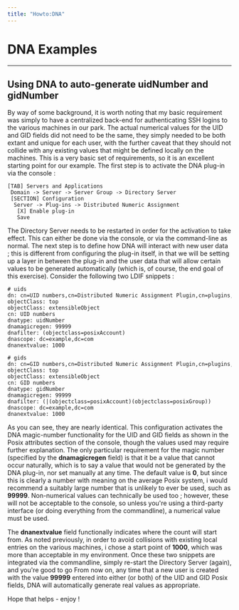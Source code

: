 ```yaml
---
title: "Howto:DNA"
---
```


# DNA Examples
--------------

Using DNA to auto-generate uidNumber and gidNumber
--------------------------------------------------

By way of some background, it is worth noting that my basic requirement was simply to have a centralized back-end for authenticating SSH logins to the various machines in our park. The actual numerical values for the UID and GID fields did not need to be the same, they simply needed to be both extant and unique for each user, with the further caveat that they should not collide with any existing values that might be defined locally on the machines. This is a very basic set of requirements, so it is an excellent starting point for our example. The first step is to activate the DNA plug-in via the console :

    [TAB] Servers and Applications
     Domain -> Server -> Server Group -> Directory Server
     [SECTION] Configuration
      Server -> Plug-ins -> Distributed Numeric Assignment
       [X] Enable plug-in
       Save

The Directory Server needs to be restarted in order for the activation to take effect. This can either be done via the console, or via the command-line as normal. The next step is to define how DNA will interact with new user data ; this is different from configuring the plug-in itself, in that we will be setting up a layer in between the plug-in and the user data that will allow certain values to be generated automatically (which is, of course, the end goal of this exercise). Consider the following two LDIF snippets :

    # uids
    dn: cn=UID numbers,cn=Distributed Numeric Assignment Plugin,cn=plugins,cn=config
    objectClass: top
    objectClass: extensibleObject
    cn: UID numbers
    dnatype: uidNumber
    dnamagicregen: 99999
    dnafilter: (objectclass=posixAccount)
    dnascope: dc=example,dc=com
    dnanextvalue: 1000

    # gids
    dn: cn=GID numbers,cn=Distributed Numeric Assignment Plugin,cn=plugins,cn=config
    objectClass: top
    objectClass: extensibleObject
    cn: GID numbers
    dnatype: gidNumber
    dnamagicregen: 99999
    dnafilter: (|(objectclass=posixAccount)(objectclass=posixGroup))
    dnascope: dc=example,dc=com
    dnanextvalue: 1000

As you can see, they are nearly identical. This configuration activates the DNA magic-number functionality for the UID and GID fields as shown in the Posix attributes section of the console, though the values used may require further explanation. The only particular requirement for the magic number (specified by the **dnamagicregen** field) is that it be a value that cannot occur naturally, which is to say a value that would not be generated by the DNA plug-in, nor set manually at any time. The default value is **0**, but since this is clearly a number with meaning on the average Posix system, i would recommend a suitably large number that is unlikely to ever be used, such as **99999**. Non-numerical values can technically be used too ; however, these will not be acceptable to the console, so unless you're using a third-party interface (or doing everything from the commandline), a numerical value must be used.

The **dnanextvalue** field functionally indicates where the count will start from. As noted previously, in order to avoid collisions with existing local entries on the various machines, i chose a start point of **1000**, which was more than acceptable in my environment. Once these two snippets are integrated via the commandline, simply re-start the Directory Server (again), and you're good to go From now on, any time that a new user is created with the value **99999** entered into either (or both) of the UID and GID Posix fields, DNA will automatically generate real values as appropriate.

Hope that helps - enjoy !

